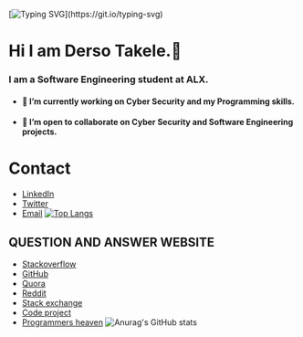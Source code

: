 [![Typing SVG](https://readme-typing-svg.demolab.com?font=Fira+Code&size=25&pause=1000&color=2A92C0&background=0D0E0C1D&random=false&width=700&height=70&lines=I+am+Derso+Takele.;+I+am+deeply+passionate+about+acquiring;programming+skills+and+enhancing+my+knowledge.)](https://git.io/typing-svg)

# Hi I am Derso Takele.👋

### I am a Software Engineering student at ALX. 

- ####  💪 I’m currently working on  Cyber Security and my Programming skills.
- ####  📝 I’m open to collaborate on Cyber Security and Software Engineering projects.
# Contact 
* [LinkedIn]((https://www.linkedin.com/in/derso-takele-2a5193252/)/)
* [Twitter](https://twitter.com/DersoTakele11)
* [Email](dersotakele@gmail.com)
[![Top Langs](https://github-readme-stats.vercel.app/api/top-langs/?username=Lordwill1&layout=compact)](https://github.com/Lordwill1/github-readme-stats)
## QUESTION AND ANSWER WEBSITE 
* [Stackoverflow](https://Stackoverflow.com/)
* [GitHub](https://github.com/)
* [Quora](https://quora.com/)
* [Reddit](https://reddit.com/)
* [Stack exchange](https://Stackexchange.com/)
* [Code project](https://codeproject.com/)
* [Programmers heaven](https://programmersheaven.com/)
![Anurag's GitHub stats](https://github-readme-stats.vercel.app/api?username=Lordwill1&show_icons=true&theme=radical)
<!---
dersotakele/dersotakele is a ✨ special ✨ repository because its `README.md` (this file) appears on your GitHub profile.
You can click the Preview link to take a look at your changes.
--->


